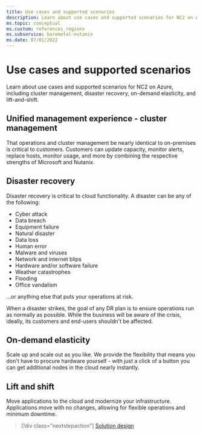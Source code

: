 ```yaml
---
title: Use cases and supported scenarios
description: Learn about use cases and supported scenarios for NC2 on Azure, including cluster management, disaster recovery, on-demand elasticity, and lift-and-shift. 
ms.topic: conceptual
ms.custom: references_regions 
ms.subservice: baremetal-nutanix
ms.date: 07/01/2022
---
```


# Use cases and supported scenarios

 Learn about use cases and supported scenarios for NC2 on Azure, including cluster management, disaster recovery, on-demand elasticity, and lift-and-shift.

## Unified management experience - cluster management

That operations and cluster management be nearly identical to on-premises is critical to customers.
Customers can update capacity, monitor alerts, replace hosts, monitor usage, and more by combining the respective strengths of Microsoft and Nutanix.

## Disaster recovery

Disaster recovery is critical to cloud functionality.
A disaster can be any of the following:

- Cyber attack
- Data breach
- Equipment failure
- Natural disaster
- Data loss
- Human error
- Malware and viruses
- Network and internet blips
- Hardware and/or software failure
- Weather catastrophes
- Flooding
- Office vandalism

 ...or anything else that puts your operations at risk.

When a disaster strikes, the goal of any DR plan is to ensure operations run as normally as possible.
While the business will be aware of the crisis, ideally, its customers and end-users shouldn't be affected.

## On-demand elasticity

Scale up and scale out as you like.
We provide the flexibility that means you don't have to procure hardware yourself - with just a click of a button you can get additional nodes in the cloud nearly instantly.

## Lift and shift

Move applications to the cloud and modernize your infrastructure.
Applications move with no changes, allowing for flexible operations and minimum downtime.

> [!div class="nextstepaction"]
> [Solution design](solution-design.md)
